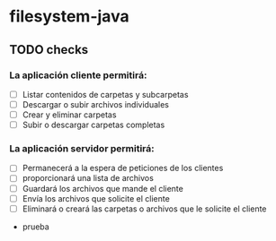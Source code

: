 # filesystem-java
## TODO checks

### La aplicación cliente permitirá:

- [ ] Listar contenidos de carpetas y subcarpetas
- [ ] Descargar o subir archivos individuales
- [ ] Crear y eliminar carpetas 
- [ ] Subir o descargar carpetas completas

### La aplicación servidor permitirá:
- [ ] Permanecerá a la espera de peticiones de los clientes
- [ ] proporcionará una lista de archivos
- [ ] Guardará los archivos que mande el cliente 
- [ ] Envía los archivos que solicite el cliente
- [ ] Eliminará o creará las carpetas o archivos que le solicite el cliente
- prueba
